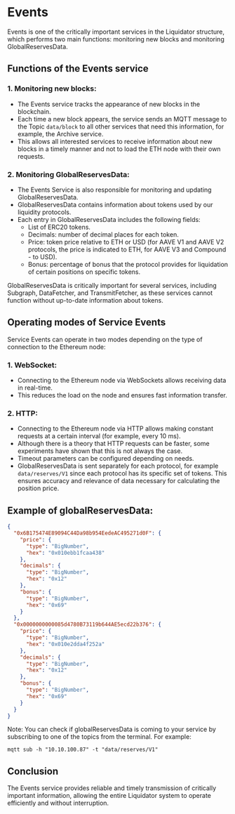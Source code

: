 # Events

Events is one of the critically important services in the Liquidator structure, which performs two main functions: monitoring new blocks and monitoring GlobalReservesData.

## Functions of the Events service

### 1. Monitoring new blocks:

- The Events service tracks the appearance of new blocks in the blockchain.
- Each time a new block appears, the service sends an MQTT message to the Topic `data/block` to all other services that need this information, for example, the Archive service.
- This allows all interested services to receive information about new blocks in a timely manner and not to load the ETH node with their own requests.

### 2. Monitoring GlobalReservesData:

- The Events Service is also responsible for monitoring and updating GlobalReservesData.
- GlobalReservesData contains information about tokens used by our liquidity protocols.
- Each entry in GlobalReservesData includes the following fields:
  - List of ERC20 tokens.
  - Decimals: number of decimal places for each token.
  - Price: token price relative to ETH or USD (for AAVE V1 and AAVE V2 protocols, the price is indicated to ETH, for AAVE V3 and Compound - to USD).
  - Bonus: percentage of bonus that the protocol provides for liquidation of certain positions on specific tokens.

GlobalReservesData is critically important for several services, including Subgraph, DataFetcher, and TransmitFetcher, as these services cannot function without up-to-date information about tokens.

## Operating modes of Service Events

Service Events can operate in two modes depending on the type of connection to the Ethereum node:

### 1. WebSocket:

- Connecting to the Ethereum node via WebSockets allows receiving data in real-time.
- This reduces the load on the node and ensures fast information transfer.

### 2. HTTP:

- Connecting to the Ethereum node via HTTP allows making constant requests at a certain interval (for example, every 10 ms).
- Although there is a theory that HTTP requests can be faster, some experiments have shown that this is not always the case.
- Timeout parameters can be configured depending on needs.
- GlobalReservesData is sent separately for each protocol, for example `data/reserves/V1` since each protocol has its specific set of tokens. This ensures accuracy and relevance of data necessary for calculating the position price.

## Example of globalReservesData:

```json
{
  "0x6B175474E89094C44Da98b954EedeAC495271d0F": {
    "price": {
      "type": "BigNumber",
      "hex": "0x010ebb1fcaa438"
    },
    "decimals": {
      "type": "BigNumber",
      "hex": "0x12"
    },
    "bonus": {
      "type": "BigNumber",
      "hex": "0x69"
    }
  },
  "0x0000000000085d4780B73119b644AE5ecd22b376": {
    "price": {
      "type": "BigNumber",
      "hex": "0x010e2dda4f252a"
    },
    "decimals": {
      "type": "BigNumber",
      "hex": "0x12"
    },
    "bonus": {
      "type": "BigNumber",
      "hex": "0x69"
    }
  }
}
```

Note: You can check if globalReservesData is coming to your service by subscribing to one of the topics from the terminal.
For example:

`mqtt sub -h "10.10.100.87" -t "data/reserves/V1"`

## Conclusion

The Events service provides reliable and timely transmission of critically important information, allowing the entire Liquidator system to operate efficiently and without interruption.
